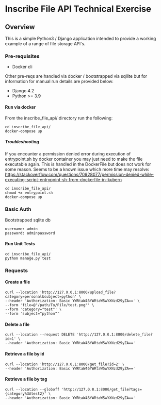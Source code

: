 Inscribe File API Technical Exercise
==============================

Overview
-------------

This is a simple Python3 / Django application intended to provide a working example of a range of file storage API's.

### Pre-requisites
* Docker cli

Other pre-reqs are handled via docker / bootstrapped via sqllite but for information for manual run details are provided below:
* Django 4.2
* Python >= 3.9

#### Run via docker
From the inscribe_file_api/ directory run the following:
```console
cd inscribe_file_api/
docker-compose up
```

##### Troubleshooting
If you encounter a permission denied error during execution of entrypoint.sh by docker container you may just need to make the file executable again.
This is handled in the DockerFile but does not work for some reason. Seems to be a known issue which more time may resolve: https://stackoverflow.com/questions/70928077/permission-denied-while-executing-script-entrypoint-sh-from-dockerfile-in-kubern
```console
cd inscribe_file_api/
chmod +x entrypoint.sh
docker-compose up
```


### Basic Auth
Bootstrapped sqlite db
```console
username: admin
password: adminpassword
```

#### Run Unit Tests
```console
cd inscribe_file_api/
python manage.py test
```

### Requests
#### Create a file
```console
curl --location 'http://127.0.0.1:8000/upload_file?category=personal&subject=python' \
--header 'Authorization: Basic YWRtaW46YWRtaW5wYXNzd29yZA==' \
--form 'file=@"/path/To/File/test.png"' \
--form 'category="test"' \
--form 'subject="python"'
```

#### Delete a file
```console
curl --location --request DELETE 'http://127.0.0.1:8000/delete_file?id=1' \
--header 'Authorization: Basic YWRtaW46YWRtaW5wYXNzd29yZA=='
```

#### Retrieve a file by id
```console
curl --location 'http://127.0.0.1:8000/get_file?id=2' \
--header 'Authorization: Basic YWRtaW46YWRtaW5wYXNzd29yZA=='
```

#### Retrieve a file by tag
```console
curl --location --globoff 'http://127.0.0.1:8000/get_file?tags={category%3Atest2}' \
--header 'Authorization: Basic YWRtaW46YWRtaW5wYXNzd29yZA=='
```